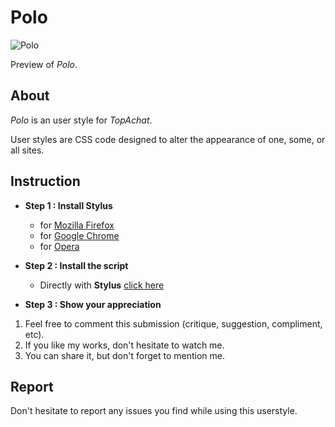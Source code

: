 # Polo

![Polo](https://i.imgur.com/2Zz8Mj5.png)

Preview of *Polo*.

## About

*Polo* is an user style for *TopAchat*.

User styles are CSS code designed to alter the appearance of one, some, or all sites.

## Instruction

* **Step 1 : Install Stylus**

  * for [Mozilla Firefox](https://addons.mozilla.org/en-US/firefox/addon/styl-us/)
  * for [Google Chrome](https://chrome.google.com/webstore/detail/stylus/clngdbkpkpeebahjckkjfobafhncgmne?hl=en)
  * for [Opera](https://addons.opera.com/en-gb/extensions/details/stylus/?display=en)

* **Step 2 : Install the script**

  * Directly with **Stylus** [click here](https://raw.githubusercontent.com/OzakIOne/Polo/master/polo.user.css)

* **Step 3 : Show your appreciation**

1. Feel free to comment this submission (critique, suggestion, compliment, etc).
2. If you like my works, don't hesitate to watch me.
3. You can share it, but don't forget to mention me.

## Report

Don't hesitate to report any issues you find while using this userstyle.
